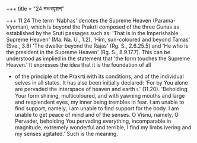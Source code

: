 +++
title = "24 नभःस्पृशन्"

+++
11.24 The term 'Nabhas' denotes the Supreme Heaven (Parama-Vyoman),
which is beyond the Prakrti composed of the three Gunas as established by the Sruti passages such as: 'That is in the Imperishable Supreme Heaven' (Ma. Na. U., 1.2), 'Him, sun-coloured and beyond Tamas' (Sve.,
3.8) 'The dweller beyond the Rajas' (Rg. S., 2.6.25.5) and 'He who is the president in the Supreme Heaven' (Rg. S., 8.9.17.7). This can be understood as implied in the statement that 'the form touches the Supreme Heaven.' It expresses the idea that it is the foundation of all
- of the principle of the Prakrti with its conditions, and of the individual selves in all states. It has also been initially declared:
'For by You alone are pervaded the interspace of heaven and earth ৷৷.'
(11.20). 'Beholding Your form shining, multicoloured, and with yawning mouths and large and resplendent eyes, my inner being trembles in fear.
I am unable to find support, namely, I am unable to find support for the body. I am unable to get peace of mind and of the senses. O Visnu,
namely, O Pervader, beholding You pervading everything, incomparable in magnitude, extremely wonderful and terrible, I find my limbs ivering and my senses agitated.' Such is the meaning.
